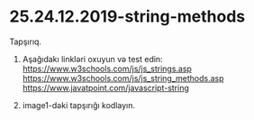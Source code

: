 # 25.24.12.2019-string-methods

Tapşırıq.

 1. Aşağıdakı linkləri oxuyun və test edin:  
    https://www.w3schools.com/js/js_strings.asp    
    https://www.w3schools.com/js/js_string_methods.asp    
    https://www.javatpoint.com/javascript-string
    
 2. image1-dəki tapşırığı kodlayın.
